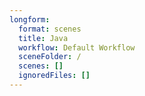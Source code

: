```yaml
---
longform:
  format: scenes
  title: Java
  workflow: Default Workflow
  sceneFolder: /
  scenes: []
  ignoredFiles: []
---
```

